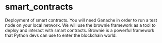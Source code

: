 # smart_contracts
Deployment of smart contracts. You will need Ganache in order to run a test node on your local network.
We will use the brownie framework as a tool to deploy and interact with smart contracts. Brownie is a powerful framework that Python devs can use to enter the blockchain world.
